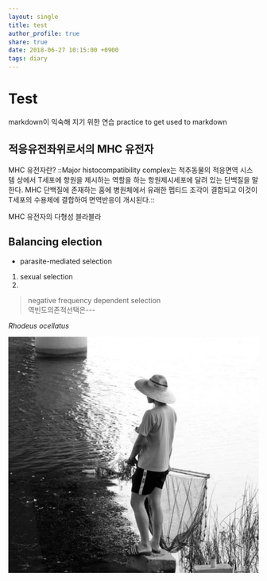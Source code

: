 ```yaml
---
layout: single
title: test
author_profile: true
share: true
date: 2018-06-27 10:15:00 +0900
tags: diary
---
```


# Test
markdown이 익숙해 지기 위한 연습
practice to get used to markdown

## 적응유전좌위로서의 MHC 유전자
MHC 유전자란?
::Major histocompatibility complex는 척추동물의 적응면역 시스템 상에서 T세포에 항원을 제시하는 역할을 하는 항원제시세포에 달려 있는 단백질을 말한다. MHC 단백질에 존재하는 홈에 병원체에서 유래한 펩티드 조각이 결합되고 이것이 T세포의 수용체에 결합하여 면역반응이 개시된다.::

MHC 유전자의 다형성
블라블라

## Balancing election
* parasite-mediated selection
1. sexual selection
2. 
> negative frequency dependent selection  
> 역빈도의존적선택은---  

_Rhodeus ocellatus_

![](/assets/images/iam.jpg)

